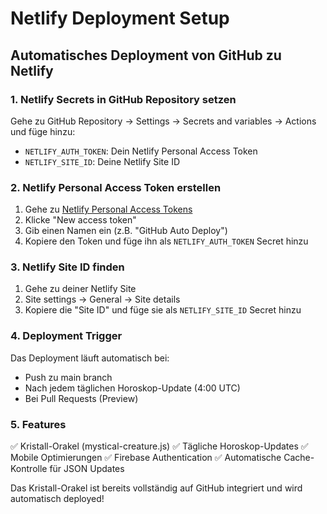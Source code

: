 # Netlify Deployment Setup

## Automatisches Deployment von GitHub zu Netlify

### 1. Netlify Secrets in GitHub Repository setzen

Gehe zu GitHub Repository → Settings → Secrets and variables → Actions und füge hinzu:

- `NETLIFY_AUTH_TOKEN`: Dein Netlify Personal Access Token
- `NETLIFY_SITE_ID`: Deine Netlify Site ID

### 2. Netlify Personal Access Token erstellen

1. Gehe zu [Netlify Personal Access Tokens](https://app.netlify.com/user/applications#personal-access-tokens)
2. Klicke "New access token"
3. Gib einen Namen ein (z.B. "GitHub Auto Deploy")
4. Kopiere den Token und füge ihn als `NETLIFY_AUTH_TOKEN` Secret hinzu

### 3. Netlify Site ID finden

1. Gehe zu deiner Netlify Site
2. Site settings → General → Site details
3. Kopiere die "Site ID" und füge sie als `NETLIFY_SITE_ID` Secret hinzu

### 4. Deployment Trigger

Das Deployment läuft automatisch bei:
- Push zu main branch
- Nach jedem täglichen Horoskop-Update (4:00 UTC)
- Bei Pull Requests (Preview)

### 5. Features

✅ Kristall-Orakel (mystical-creature.js)
✅ Tägliche Horoskop-Updates
✅ Mobile Optimierungen
✅ Firebase Authentication
✅ Automatische Cache-Kontrolle für JSON Updates

Das Kristall-Orakel ist bereits vollständig auf GitHub integriert und wird automatisch deployed!
